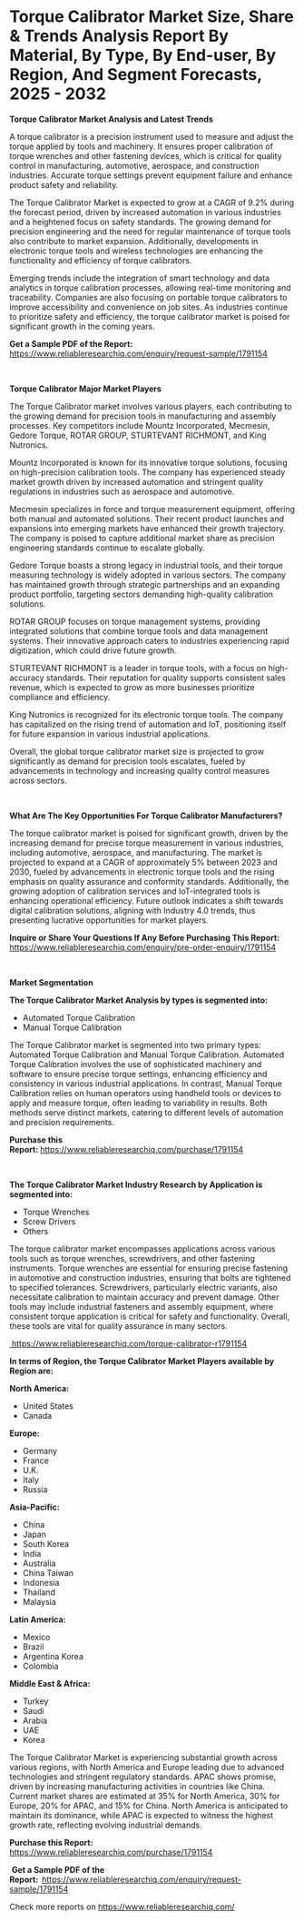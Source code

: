 <p><h1>Torque Calibrator Market Size, Share & Trends Analysis Report By Material, By Type, By End-user, By Region, And Segment Forecasts, 2025 - 2032</h1></p><p><strong>Torque Calibrator Market Analysis and Latest Trends</strong></p>
<p><p>A torque calibrator is a precision instrument used to measure and adjust the torque applied by tools and machinery. It ensures proper calibration of torque wrenches and other fastening devices, which is critical for quality control in manufacturing, automotive, aerospace, and construction industries. Accurate torque settings prevent equipment failure and enhance product safety and reliability.</p><p>The Torque Calibrator Market is expected to grow at a CAGR of 9.2% during the forecast period, driven by increased automation in various industries and a heightened focus on safety standards. The growing demand for precision engineering and the need for regular maintenance of torque tools also contribute to market expansion. Additionally, developments in electronic torque tools and wireless technologies are enhancing the functionality and efficiency of torque calibrators.</p><p>Emerging trends include the integration of smart technology and data analytics in torque calibration processes, allowing real-time monitoring and traceability. Companies are also focusing on portable torque calibrators to improve accessibility and convenience on job sites. As industries continue to prioritize safety and efficiency, the torque calibrator market is poised for significant growth in the coming years.</p></p>
<p><strong>Get a Sample PDF of the Report:&nbsp;</strong> <a href="https://www.reliableresearchiq.com/enquiry/request-sample/1791154?utm_campaign=2324&utm_medium=2&utm_source=Github&utm_content=ia&utm_term=09042025&utm_id=torque-calibrator">https://www.reliableresearchiq.com/enquiry/request-sample/1791154</a></p>
<p>&nbsp;</p>
<p><strong>Torque Calibrator Major Market Players</strong></p>
<p><p>The Torque Calibrator market involves various players, each contributing to the growing demand for precision tools in manufacturing and assembly processes. Key competitors include Mountz Incorporated, Mecmesin, Gedore Torque, ROTAR GROUP, STURTEVANT RICHMONT, and King Nutronics.</p><p>Mountz Incorporated is known for its innovative torque solutions, focusing on high-precision calibration tools. The company has experienced steady market growth driven by increased automation and stringent quality regulations in industries such as aerospace and automotive.</p><p>Mecmesin specializes in force and torque measurement equipment, offering both manual and automated solutions. Their recent product launches and expansions into emerging markets have enhanced their growth trajectory. The company is poised to capture additional market share as precision engineering standards continue to escalate globally.</p><p>Gedore Torque boasts a strong legacy in industrial tools, and their torque measuring technology is widely adopted in various sectors. The company has maintained growth through strategic partnerships and an expanding product portfolio, targeting sectors demanding high-quality calibration solutions.</p><p>ROTAR GROUP focuses on torque management systems, providing integrated solutions that combine torque tools and data management systems. Their innovative approach caters to industries experiencing rapid digitization, which could drive future growth.</p><p>STURTEVANT RICHMONT is a leader in torque tools, with a focus on high-accuracy standards. Their reputation for quality supports consistent sales revenue, which is expected to grow as more businesses prioritize compliance and efficiency.</p><p>King Nutronics is recognized for its electronic torque tools. The company has capitalized on the rising trend of automation and IoT, positioning itself for future expansion in various industrial applications.</p><p>Overall, the global torque calibrator market size is projected to grow significantly as demand for precision tools escalates, fueled by advancements in technology and increasing quality control measures across sectors.</p></p>
<p>&nbsp;</p>
<p><strong>What Are The Key Opportunities For Torque Calibrator Manufacturers?</strong></p>
<p><p>The torque calibrator market is poised for significant growth, driven by the increasing demand for precise torque measurement in various industries, including automotive, aerospace, and manufacturing. The market is projected to expand at a CAGR of approximately 5% between 2023 and 2030, fueled by advancements in electronic torque tools and the rising emphasis on quality assurance and conformity standards. Additionally, the growing adoption of calibration services and IoT-integrated tools is enhancing operational efficiency. Future outlook indicates a shift towards digital calibration solutions, aligning with Industry 4.0 trends, thus presenting lucrative opportunities for market players.</p></p>
<p><strong>Inquire or Share Your Questions If Any Before Purchasing This Report:</strong> <a href="https://www.reliableresearchiq.com/enquiry/pre-order-enquiry/1791154?utm_campaign=2324&utm_medium=2&utm_source=Github&utm_content=ia&utm_term=09042025&utm_id=torque-calibrator">https://www.reliableresearchiq.com/enquiry/pre-order-enquiry/1791154</a></p>
<p>&nbsp;</p>
<p><strong>Market Segmentation</strong></p>
<p><strong>The Torque Calibrator Market Analysis by types is segmented into:</strong></p>
<p><ul><li>Automated Torque Calibration</li><li>Manual Torque Calibration</li></ul></p>
<p><p>The Torque Calibrator market is segmented into two primary types: Automated Torque Calibration and Manual Torque Calibration. Automated Torque Calibration involves the use of sophisticated machinery and software to ensure precise torque settings, enhancing efficiency and consistency in various industrial applications. In contrast, Manual Torque Calibration relies on human operators using handheld tools or devices to apply and measure torque, often leading to variability in results. Both methods serve distinct markets, catering to different levels of automation and precision requirements.</p></p>
<p><strong>Purchase this Report:&nbsp;</strong><a href="https://www.reliableresearchiq.com/purchase/1791154?utm_campaign=2324&utm_medium=2&utm_source=Github&utm_content=ia&utm_term=09042025&utm_id=torque-calibrator">https://www.reliableresearchiq.com/purchase/1791154</a></p>
<p>&nbsp;</p>
<p><strong>The Torque Calibrator Market Industry Research by Application is segmented into:</strong></p>
<p><ul><li>Torque Wrenches</li><li>Screw Drivers</li><li>Others</li></ul></p>
<p><p>The torque calibrator market encompasses applications across various tools such as torque wrenches, screwdrivers, and other fastening instruments. Torque wrenches are essential for ensuring precise fastening in automotive and construction industries, ensuring that bolts are tightened to specified tolerances. Screwdrivers, particularly electric variants, also necessitate calibration to maintain accuracy and prevent damage. Other tools may include industrial fasteners and assembly equipment, where consistent torque application is critical for safety and functionality. Overall, these tools are vital for quality assurance in many sectors.</p></p>
<p><a href="https://www.reliableresearchiq.com/torque-calibrator-r1791154?utm_campaign=2324&utm_medium=2&utm_source=Github&utm_content=ia&utm_term=09042025&utm_id=torque-calibrator">&nbsp;https://www.reliableresearchiq.com/torque-calibrator-r1791154</a></p>
<p><strong>In terms of Region, the Torque Calibrator Market Players available by Region are:</strong></p>
<p>
    <p> <strong> North America: </strong>
        <ul>
            <li>United States</li>
            <li>Canada</li>
        </ul>
        </p> 
    <p> <strong> Europe: </strong>
        <ul>
            <li>Germany</li>
            <li>France</li>
            <li>U.K.</li>
            <li>Italy</li>
            <li>Russia</li>
        </ul>
        </p> 
    <p> <strong> Asia-Pacific: </strong>
        <ul>
            <li>China</li>
            <li>Japan</li>
            <li>South Korea</li>
            <li>India</li>
            <li>Australia</li>
            <li>China Taiwan</li>
            <li>Indonesia</li>
            <li>Thailand</li>
            <li>Malaysia</li>
        </ul>
        </p> 
    <p> <strong> Latin America: </strong>
        <ul>
            <li>Mexico</li>
            <li>Brazil</li>
            <li>Argentina Korea</li>
            <li>Colombia</li>
        </ul>
        </p> 
    <p> <strong> Middle East & Africa: </strong>
        <ul>
            <li>Turkey</li>
            <li>Saudi</li>
            <li>Arabia</li>
            <li>UAE</li>
            <li>Korea</li>
        </ul>
    </p>
    </p>
<p><p>The Torque Calibrator Market is experiencing substantial growth across various regions, with North America and Europe leading due to advanced technologies and stringent regulatory standards. APAC shows promise, driven by increasing manufacturing activities in countries like China. Current market shares are estimated at 35% for North America, 30% for Europe, 20% for APAC, and 15% for China. North America is anticipated to maintain its dominance, while APAC is expected to witness the highest growth rate, reflecting evolving industrial demands.</p></p>
<p><strong>Purchase this Report: </strong><a href="https://www.reliableresearchiq.com/purchase/1791154?utm_campaign=2324&utm_medium=2&utm_source=Github&utm_content=ia&utm_term=09042025&utm_id=torque-calibrator">https://www.reliableresearchiq.com/purchase/1791154</a></p>
<p>&nbsp;<strong>Get a Sample PDF of the Report:&nbsp;&nbsp;</strong><a href="https://www.reliableresearchiq.com/enquiry/request-sample/1791154?utm_campaign=2324&utm_medium=2&utm_source=Github&utm_content=ia&utm_term=09042025&utm_id=torque-calibrator">https://www.reliableresearchiq.com/enquiry/request-sample/1791154</a></p>
<p><strong></strong></p>
<p>Check more reports on <a href="https://www.reliableresearchiq.com/?utm_campaign=2324&utm_medium=2&utm_source=Github&utm_content=ia&utm_term=09042025&utm_id=torque-calibrator">https://www.reliableresearchiq.com/</a></p>